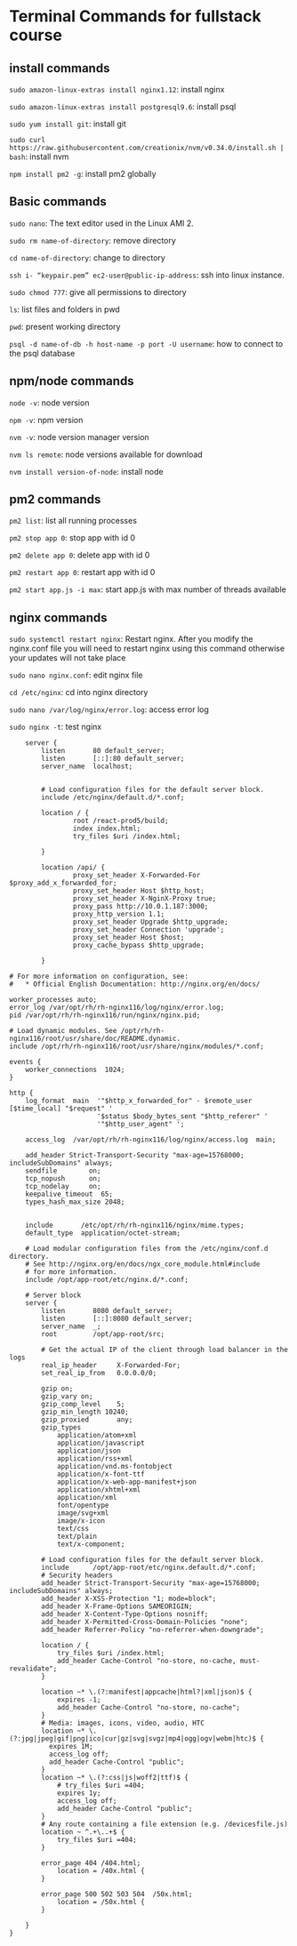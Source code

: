 # Terminal Commands for fullstack course



## install commands

`sudo amazon-linux-extras install nginx1.12`: install nginx

`sudo amazon-linux-extras install postgresql9.6`: install psql

`sudo yum install git`: install git 

`sudo curl https://raw.githubusercontent.com/creationix/nvm/v0.34.0/install.sh | bash`: install nvm

`npm install pm2 -g`: install pm2 globally 


## Basic commands
`sudo nano`: The text editor used in the Linux AMI 2.   

`sudo rm name-of-directory`: remove directory 

`cd name-of-directory`: change to directory

`ssh i- “keypair.pem” ec2-user@public-ip-address`: ssh into linux instance.  

`sudo chmod 777`: give all permissions to directory

`ls`: list files and folders in pwd

`pwd`: present working directory

`psql -d name-of-db -h host-name -p port -U username`: how to connect to the psql database


## npm/node commands
`node -v`: node version

`npm -v`: npm version 

`nvm -v`: node version manager version  

`nvm ls remote`: node versions available for download 

`nvm install version-of-node`: install node


## pm2 commands


`pm2 list`: list all running processes

`pm2 stop app 0`: stop app with id 0 

`pm2 delete app 0`: delete app with id 0 

`pm2 restart app 0`: restart app with id 0 

`pm2 start app.js -i max`: start app.js with max number of threads available


## nginx commands

`sudo systemctl restart nginx`: Restart nginx. After you modify the nginx.conf file you will need to restart nginx using this command otherwise your updates will not take place 

`sudo nano nginx.conf`: edit nginx file

`cd /etc/nginx`: cd into nginx directory

`sudo nano /var/log/nginx/error.log`: access error log

`sudo nginx -t`: test nginx

```
    server {
        listen       80 default_server;
        listen       [::]:80 default_server;
        server_name  localhost;


        # Load configuration files for the default server block.
        include /etc/nginx/default.d/*.conf;

        location / {
                root /react-prod5/build;
                index index.html;                
                try_files $uri /index.html;

        }

        location /api/ {
                proxy_set_header X-Forwarded-For $proxy_add_x_forwarded_for;
                proxy_set_header Host $http_host;
                proxy_set_header X-NginX-Proxy true;
                proxy_pass http://10.0.1.187:3000;
                proxy_http_version 1.1;
                proxy_set_header Upgrade $http_upgrade;
                proxy_set_header Connection 'upgrade';
                proxy_set_header Host $host;
                proxy_cache_bypass $http_upgrade;

        }
```

```
# For more information on configuration, see:
#   * Official English Documentation: http://nginx.org/en/docs/

worker_processes auto;
error_log /var/opt/rh/rh-nginx116/log/nginx/error.log;
pid /var/opt/rh/rh-nginx116/run/nginx/nginx.pid;

# Load dynamic modules. See /opt/rh/rh-nginx116/root/usr/share/doc/README.dynamic.
include /opt/rh/rh-nginx116/root/usr/share/nginx/modules/*.conf;

events {
    worker_connections  1024;
}

http {
    log_format  main  '"$http_x_forwarded_for" - $remote_user [$time_local] "$request" '
                      '$status $body_bytes_sent "$http_referer" '
                      '"$http_user_agent" ';

    access_log  /var/opt/rh/rh-nginx116/log/nginx/access.log  main;
    
    add_header Strict-Transport-Security "max-age=15768000; includeSubDomains" always;
    sendfile        on;
    tcp_nopush      on;
    tcp_nodelay     on;
    keepalive_timeout  65;
    types_hash_max_size 2048;
    

    include       /etc/opt/rh/rh-nginx116/nginx/mime.types;
    default_type  application/octet-stream;

    # Load modular configuration files from the /etc/nginx/conf.d directory.
    # See http://nginx.org/en/docs/ngx_core_module.html#include
    # for more information.
    include /opt/app-root/etc/nginx.d/*.conf;

    # Server block
    server {
        listen       8080 default_server;
        listen       [::]:8080 default_server;
        server_name  _;
        root         /opt/app-root/src;
        
        # Get the actual IP of the client through load balancer in the logs
        real_ip_header     X-Forwarded-For;
        set_real_ip_from   0.0.0.0/0;
        
        gzip on;
        gzip_vary on;
        gzip_comp_level    5;
        gzip_min_length 10240;
        gzip_proxied       any;
        gzip_types
            application/atom+xml
            application/javascript
            application/json
            application/rss+xml
            application/vnd.ms-fontobject
            application/x-font-ttf
            application/x-web-app-manifest+json
            application/xhtml+xml
            application/xml
            font/opentype
            image/svg+xml
            image/x-icon
            text/css
            text/plain
            text/x-component;

        # Load configuration files for the default server block.
        include      /opt/app-root/etc/nginx.default.d/*.conf;
        # Security headers
        add_header Strict-Transport-Security "max-age=15768000; includeSubDomains" always;
        add_header X-XSS-Protection "1; mode=block";
        add_header X-Frame-Options SAMEORIGIN;
        add_header X-Content-Type-Options nosniff;
        add_header X-Permitted-Cross-Domain-Policies "none";
        add_header Referrer-Policy "no-referrer-when-downgrade";
        
        location / {
            try_files $uri /index.html;
            add_header Cache-Control "no-store, no-cache, must-revalidate";
        }

        location ~* \.(?:manifest|appcache|html?|xml|json)$ {
            expires -1;
            add_header Cache-Control "no-store, no-cache";
        }
        # Media: images, icons, video, audio, HTC
        location ~* \.(?:jpg|jpeg|gif|png|ico|cur|gz|svg|svgz|mp4|ogg|ogv|webm|htc)$ {
          expires 1M;
          access_log off;
          add_header Cache-Control "public";
        }
        location ~* \.(?:css|js|woff2|ttf)$ {
            # try_files $uri =404;
            expires 1y;
            access_log off;
            add_header Cache-Control "public";
        }
        # Any route containing a file extension (e.g. /devicesfile.js)
        location ~ ^.+\..+$ {
            try_files $uri =404;
        }

        error_page 404 /404.html;
            location = /40x.html {
        }

        error_page 500 502 503 504  /50x.html;
            location = /50x.html {
        }

    }
}

```
